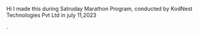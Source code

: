 Hi I made this during Satruday Marathon Program, conducted by KodNest Technologies Pvt Ltd in july 11,2023

.



